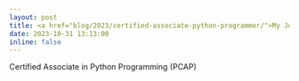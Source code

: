 ```yaml
---
layout: post
title: <a href="blog/2023/certified-associate-python-programmer/">My Journey to Becoming a Certified Associate Python Programmer</a>
date: 2023-10-31 13:13:00
inline: false
---
```

Certified Associate in Python Programming (PCAP)